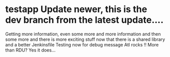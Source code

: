 # testapp Update newer, this is the dev branch from the latest update....
Getting more information, even some more
and more information and then some more
and there is more exciting stuff
now that there is a shared library and a better Jenkinsfile
Testing now for debug message
Atl rocks !! More than RDU?
Yes it does...
